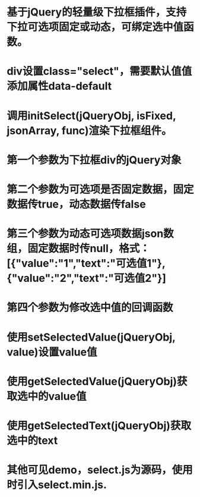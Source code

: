 # 基于jQuery的轻量级下拉框插件，支持下拉可选项固定或动态，可绑定选中值函数。
# div设置class="select"，需要默认值值添加属性data-default
# 调用initSelect(jQueryObj, isFixed, jsonArray, func)渲染下拉框组件。
# 	第一个参数为下拉框div的jQuery对象
# 	第二个参数为可选项是否固定数据，固定数据传true，动态数据传false
# 	第三个参数为动态可选项数据json数组，固定数据时传null，格式：[{"value":"1","text":"可选值1"},{"value":"2","text":"可选值2"}]
#       第四个参数为修改选中值的回调函数
# 
# 使用setSelectedValue(jQueryObj, value)设置value值
# 使用getSelectedValue(jQueryObj)获取选中的value值
# 使用getSelectedText(jQueryObj)获取选中的text
# 其他可见demo，select.js为源码，使用时引入select.min.js.